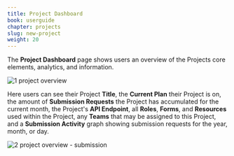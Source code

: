 ```yaml
---
title: Project Dashboard
book: userguide
chapter: projects
slug: new-project
weight: 20
---
```

The **Project Dashboard** page shows users  an overview of the Projects core  elements, analytics, and information. 

![1 project overview](https://cloud.githubusercontent.com/assets/13321142/13099599/7f7584a8-d4f9-11e5-8eea-3c7ad9bd598d.png)

Here users can see their Project **Title**, the **Current Plan** their Project is on, the amount of **Submission Requests** the Project has accumulated for the current month, the Project's **API Endpoint**, all **Roles**, **Forms**, and **Resources** used within the Project, any **Teams** that may be assigned to this Project, and a **Submission Activity** graph showing submission requests for the year, month, or day.

![2 project overview - submission](https://cloud.githubusercontent.com/assets/13321142/13099652/09fa43ac-d4fa-11e5-8c43-9736c09622e7.png)
